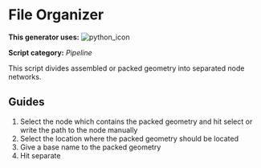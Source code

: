 # File Organizer

**This generator uses:** 
![python_icon](https://user-images.githubusercontent.com/44114036/192157734-130bc0eb-741e-4805-9f56-1a00bc179fc3.png)


**Script category:** *Pipeline*

This script divides assembled or packed geometry into separated node networks.


## Guides

1. Select the node which contains the packed geometry and hit select or write the path to the node manually
2. Select the location where the packed geometry should be located
3. Give a base name to the packed geometry
4. Hit separate

